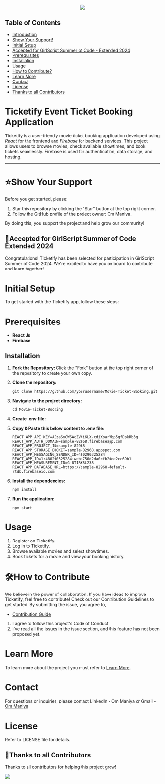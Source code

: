 <p align="center">
    <img  src="https://readme-typing-svg.herokuapp.com/?color=45ffaa&size=40&width=900&height=80&lines=Welcome%20to%20Ticketify"/>
</p>

## Table of Contents
- [Introduction](#ticketify-event-ticket-booking-application)
- [Show Your Support!](#show-your-support)
- [Initial Setup](#initial-setup)
- [Accepted for GirlScript Summer of Code - Extended 2024](#accepted-for-girlscript-summer-of-code-extended-2024)
- [Prerequisites](#prerequisites)
- [Installation](#installation)
- [Usage](#usage)
- [How to Contribute?](#how-to-contribute)
- [Learn More](#learn-more)
- [Contact](#contact)
- [License](#license)
- [Thanks to all Contributors](#thanks-to-all-contributors)

# Ticketify Event Ticket Booking Application

Ticketify is a user-friendly movie ticket booking application developed using *React* for the frontend and *Firebase* for backend services. This project allows users to browse movies, check available showtimes, and book tickets seamlessly. Firebase is used for authentication, data storage, and hosting.

---

# ⭐️Show Your Support
Before you get started, please:

1. Star this repository by clicking the "Star" button at the top right corner.
2. Follow the GitHub profile of the project owner: [Om Maniya](https://github.com/maniyaom).

By doing this, you support the project and help grow our community!

## 🎉Accepted for GirlScript Summer of Code Extended 2024
Congratulations! Ticketify has been selected for participation in GirlScript Summer of Code 2024. We're excited to have you on board to contribute and learn together!

# Initial Setup
To get started with the Ticketify app, follow these steps:

# Prerequisites

- **React Js**
- **Firebase**

## Installation
1. **Fork the Repository:** Click the "Fork" button at the top right corner of the repository to create your own copy.

2. **Clone the repository:**
    ```
    git clone https://github.com/yourusername/Movie-Ticket-Booking.git
    ```
3. **Navigate to the project directory:**
    ```
    cd Movie-Ticket-Booking
    ```
4. **Create .env file:**

5. **Copy & Paste this below content to .env file:**
    ```
    REACT_APP_API_KEY=AIzaSyCWSAcZVti6LX-cdiXoarVbp5gfDpkRb3g
    REACT_APP_AUTH_DOMAIN=sample-82968.firebaseapp.com
    REACT_APP_PROJECT_ID=sample-82968
    REACT_APP_STORAGE_BUCKET=sample-82968.appspot.com
    REACT_APP_MESSAGING_SENDER_ID=480290325284
    REACT_APP_ID=1:480290325284:web:750d2da0cfb20ee2cc69b1
    REACT_APP_MEASUREMENT_ID=G-8T1RK8L238
    REACT_APP_DATABASE_URL=https://sample-82968-default-rtdb.firebaseio.com
    ```
5. **Install the dependencies:**
    ```
    npm install
    ```
6. **Run the application:**
    ```
    npm start
    ```
# Usage
1. Register on Ticketify.
2. Log in to Ticketify.
3. Browse available movies and select showtimes.
4. Book tickets for a movie and view your booking history.

# 🛠How to Contribute
We believe in the power of collaboration. If you have ideas to improve Ticketify, feel free to contribute! Check out our Contribution Guidelines to get started.
By submitting the issue, you agree to,

- [Contribution Guide](https://github.com/maniyaom/Movie-Ticket-Booking/blob/master/CODE_OF_CONDUCT.md)

1. I agree to follow this project's Code of Conduct
2. I’ve read all the issues in the issue section, and this feature has not been proposed yet.

# Learn More
To learn more about the project you must refer to [Learn More](https://github.com/maniyaom/Movie-Ticket-Booking/LEARN.md).

# Contact
For questions or inquiries, please contact [LinkedIn - Om Maniya](https://www.linkedin.com/in/om-maniya-896222269) or [Gmail - Om Maniya](mailto:ommaniya01@gmail.com)

# License
Refer to LICENSE file for details.

## 💪Thanks to all Contributors
Thanks to all contributors for helping this project grow!

<a href="https://github.com/maniyaom/movie-ticket-booking/graphs/contributors">
  <img src="https://contrib.rocks/image?repo=maniyaom/movie-ticket-booking" />
</a>


